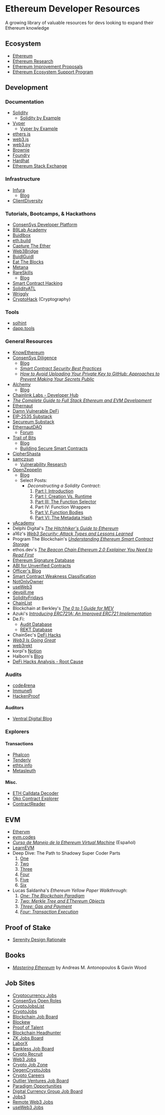 # Ethereum Developer Resources
A growing library of valuable resources for devs looking to expand their Ethereum knowledge

## Ecosystem
- [Ethereum](https://ethereum.org/en/)
- [Ethereum Research](https://ethresear.ch/)
- [Ethereum Improvement Proposals](https://eips.ethereum.org/)
- [Ethereum Ecosystem Support Program](https://esp.ethereum.foundation/)

## Development
### Documentation
- [Solidity](https://docs.soliditylang.org/en/latest/)
    - [Solidity by Example](https://solidity-by-example.org/)
- [Vyper](https://docs.vyperlang.org/en/latest/)
    - [Vyper by Example](https://vyper-by-example.org/)
- [ethers.js](https://docs.ethers.org/v6/)
- [web3.js](https://web3js.readthedocs.io/en/v3.0.0-rc.5/)
- [web3.py](https://web3py.readthedocs.io/en/latest/)
- [Brownie](https://eth-brownie.readthedocs.io/en/latest/)
- [Foundry](https://book.getfoundry.sh/)
- [Hardhat](https://hardhat.org/docs)
- [Ethereum Stack Exchange](https://ethereum.stackexchange.com/)

### Infrastructure
- [Infura](https://www.infura.io/)
    - [Blog](https://www.infura.io/blog)
- [ClientDiversity](https://clientdiversity.org/)

### Tutorials, Bootcamps, & Hackathons
- [ConsenSys Developer Platform](https://consensys.net/developers/)
- [B9Lab Academy](https://academy.b9lab.com/)
- [Buidlbox](https://buidlbox.io/)
- [eth.build](https://eth.build/)
- [Capture The Ether](https://capturetheether.com/)
- [Web3Bridge](https://www.web3bridge.com/)
- [BuidlGuidl](https://buidlguidl.com/)
- [Eat The Blocks](https://eattheblocks.com/)
- [Metana](https://metana.io/)
- [RareSkills](https://www.rareskills.io/)
    - [Blog](https://www.rareskills.io/blog)
- [Smart Contract Hacking](https://smartcontractshacking.com/)
- [SolidityATL](https://solidity-atl.kittlabs.io/)
- [Wriggly](https://www.wriggly.io/)
- [CryptoHack](https://cryptohack.org/) (Cryptography)

### Tools
- [solhint](https://protofire.github.io/solhint/)
- [dapp.tools](https://dapp.tools/)

### General Resources
- [KnowEthereum](https://knowethereum.com/)
- [ConsenSys Diligence](https://consensys.io/diligence/)
    - [Blog](https://consensys.io/diligence/blog/)
    - [_Smart Contract Security Best Practices_](https://consensys.github.io/smart-contract-best-practices/)
    - [_How to Avoid Uploading Your Private Key to GitHub: Approaches to Prevent Making Your Secrets Public_](https://consensys.io/blog/how-to-avoid-uploading-your-private-key-to-github-approaches-to-prevent-making-your-secrets-public)
- [Alchemy](https://www.alchemy.com/)
    - [Blog](https://alchemy.com/blog)
- [Chainlink Labs - Developer Hub](https://dev.chain.link/)
- [_The Complete Guide to Full Stack Ethereum and EVM Development_](https://dev.to/dabit3/the-complete-guide-to-full-stack-ethereum-development-3j13)
- [Ethernaut](https://ethernaut.openzeppelin.com/)
- [Damn Vulnerable DeFi](https://www.damnvulnerabledefi.xyz/)
- [EIP-2535 Substack](https://eip2535diamonds.substack.com/)
- [Secureum Substack](https://secureum.substack.com/)
- [EthernautDAO](https://mint.ethernautdao.io/#home)
    - [Forum](https://forum.ethernautdao.io/)
- [Trail of Bits](https://www.trailofbits.com/)
    - [Blog](https://blog.trailofbits.com/)
    - [Building Secure Smart Contracts](https://secure-contracts.com/)
- [CipherShasta](https://ciphershastra.com/index.html)
- [samczsun](https://samczsun.com/)
    - [Vulnerability Research](https://samczsun.com/research/)
- [OpenZeppelin](https://www.openzeppelin.com/)
    - [Blog](https://blog.openzeppelin.com/)
    - Select Posts:
        - _Deconstructing a Solidity Contract_:
            1. [Part I: Introduction](https://blog.openzeppelin.com/deconstructing-a-solidity-contract-part-i-introduction-832efd2d7737)
            2. [Part I: Creation Vs. Runtime](https://blog.openzeppelin.com/blog/deconstructing-a-solidity-contract-part-ii-creation-vs-runtime-6b9d60ecb44c)
            3. [Part III: The Function Selector](https://blog.openzeppelin.com/blog/deconstructing-a-solidity-contract-part-iii-the-function-selector-6a9b6886ea49)
            4. Part IV: Function Wrappers
            5. [Part V: Function Bodies](https://blog.openzeppelin.com/blog/deconstructing-a-solidity-contract-part-v-function-bodies-2d19d4bef8be)
            6. [Part VI: The Metadata Hash](https://blog.openzeppelin.com/blog/deconstructing-a-solidity-contract-part-vi-the-swarm-hash-70f069e22aef)
- [yAcademy](https://yacademy.dev/)
- Delphi Digital's [_The Hitchhiker's Guide to Ethereum_](https://members.delphidigital.io/reports/the-hitchhikers-guide-to-ethereum/)
- a16z's [_Web3 Security: Attack Types and Lessons Learned_](https://a16z.com/web3-security-attack-types-and-lessons-learned/)
- Program The Blockchain's [_Understanding Ethereum Smart Contract Storage_](https://programtheblockchain.com/posts/2018/03/09/understanding-ethereum-smart-contract-storage/)
- ethos.dev's [_The Beacon Chain Ethereum 2.0 Explainer You Need to Read First_](https://ethos.dev/beacon-chain)
- [Ethereum Signature Database](https://www.4byte.directory/)
- [ABI for Unverified Contracts](https://abi.w1nt3r.xyz/)
- [Officer's Blog](https://officercia.mirror.xyz/)
- [Smart Contract Weakness Classification](https://swcregistry.io/)
- [NotOnlyOwner](https://www.notonlyowner.com/)
- [useWeb3](https://www.useweb3.xyz/)
- [devpill.me](https://www.devpill.me/)
- [SolidityFridays](https://www.solidityfridays.com/)
- [ChainList](https://chainlist.org/)
- Blockchain at Berkley's [_The 0 to 1 Guide for MEV_](https://calblockchain.mirror.xyz/c56CHOu-Wow_50qPp2Wlg0rhUvdz1HLbGSUWlB_KX9o)
- Azuki's [_Introducing ERC721A: An Improved ERC721 Implementation_](https://www.azuki.com/erc721a)
- De.Fi:
    - [Audit Database](https://de.fi/audit-database)
    - [REKT Database](https://de.fi/rekt-database)
- ChainSec's [DeFi Hacks](https://chainsec.io/defi-hacks/)
- [_Web3 Is Going Great_](https://web3isgoinggreat.com/)
- [web3rekt](https://www.web3rekt.com/intro-new-users/)
- korpi's [Notion](https://korpi.notion.site/korpi/Welcome-to-korpi-s-Notion-1348cb721ffd4d8f924390b6b0e3375c)
- Halborn's [Blog](https://www.halborn.com/blog)
- [DeFi Hacks Analysis - Root Cause](https://wooded-meter-1d8.notion.site/0e85e02c5ed34df3855ea9f3ca40f53b?v=22e5e2c506ef4caeb40b4f78e23517ee)

### Audits
- [code4rena](https://code4rena.com/)
- [Immunefi](https://immunefi.com/)
- [HackenProof](https://hackenproof.com/)

#### Auditors
- [Ventral Digital Blog](https://ventral.digital/)

### Explorers
#### Transactions
- [Phalcon](https://explorer.phalcon.xyz/)
- [Tenderly](https://dashboard.tenderly.co/explorer)
- [ethtx.info](https://ethtx.info/)
- [Metasleuth](https://metasleuth.io/)

#### Misc.
- [ETH Calldata Decoder](https://calldata-decoder.apoorv.xyz/)
- [Oko Contract Explorer](https://oko.palkeo.com/)
- [ContractReader](https://www.contractreader.io/)


## EVM
- [Ethervm](https://ethervm.io/)
- [evm.codes](https://www.evm.codes/)
- [_Curso de Manejo de la Ethereum Virtual Machine_](https://platzi.com/cursos/evm/) (Español)
- [LearnEVM](https://learnevm.com/)
- Deep Dive: The Path to Shadowy Super Coder Parts
    1. [One](https://noxx.substack.com/p/evm-deep-dives-the-path-to-shadowy)
    2. [Two](https://noxx.substack.com/p/evm-deep-dives-the-path-to-shadowy-d6b)
    3. [Three](https://noxx.substack.com/p/evm-deep-dives-the-path-to-shadowy-3ea?s=r)
    4. [Four](https://noxx.substack.com/p/evm-deep-dives-the-path-to-shadowy-5a5?s=r)
    5. [Five](https://noxx.substack.com/p/evm-deep-dives-the-path-to-shadowy-a5f)
    6. [Six](https://noxx.substack.com/p/evm-deep-dives-the-path-to-shadowy-16e)
- Lucas Saldanha's _Ethereum Yellow Paper Walkthrough_:
    1. [_One: The Blockchain Paradigm_](https://www.lucassaldanha.com/ethereum-yellow-paper-walkthrough-1/)
    2. [_Two: Merkle Tree and EThereum Objects_](https://www.lucassaldanha.com/ethereum-yellow-paper-walkthrough-2/)
    3. [_Three: Gas and Payment_](https://www.lucassaldanha.com/ethereum-yellow-paper-walkthrough-3-7-gas-and-payment/)
    4. [_Four: Transaction Execution_](https://www.lucassaldanha.com/transaction-execution-ethereum-yellow-paper-walkthrough-4-7/)

## Proof of Stake
- [Serenity Design Rationale](https://notes.ethereum.org/@vbuterin/serenity_design_rationale)

## Books
- [_Mastering Ethereum_](https://github.com/ethereumbook/ethereumbook) by Andreas M. Antonopoulos & Gavin Wood

## Job Sites
- [Cryptocurrency Jobs](https://cryptocurrencyjobs.co/)
- [ConsenSys Open Roles](https://consensys.io/open-roles)
- [CryptoJobsList](https://cryptojobslist.com/)
- [CryptoJobs](https://crypto.jobs/)
- [Blockchain Job Board](https://www.blockchainjobboard.org/)
- [Blockew](https://blockew.com/)
- [Proof of Talent](https://proofoftalent.co/home/crypto-recruiters)
- [Blockchain Headhunter](https://blockchainheadhunter.com/)
- [ZK Jobs Board](https://jobsboard.zeroknowledge.fm/)
- [LaborX](https://laborx.com/)
- [Bankless Job Board](https://bankless.pallet.com/jobs)
- [Crypto Recruit](https://www.cryptorecruit.com/)
- [Web3 Jobs](https://web3.career/)
- [Crypto Job Zone](https://cryptojobzone.com/)
- [DegenCryptoJobs](https://degencryptojobs.com/)
- [Crypto Careers](https://www.crypto-careers.com/)
- [Outlier Ventures Job Board](https://jobs.outlierventures.io/jobs)
- [Paradigm Opportunities](https://www.paradigm.xyz/opportunities)
- [Digital Currency Group Job Board](https://jobs.dcg.co/companies)
- [Jobs3](https://jobs3.io/)
- [Remote Web3 Jobs](https://remote3.co/)
- [useWeb3 Jobs](https://www.useweb3.xyz/jobs)